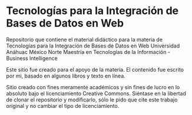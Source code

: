 # Tecnologías para la Integración de Bases de Datos en Web

Repositorio que contiene el material didáctico para la materia de Tecnologías para la Integración de Bases de Datos en Web
Universidad Anáhuac México Norte
Maestría en Tecnologías de la Información - Business Intelligence

Este sitio fue creado para el apoyo de la materia.
El contenido fue escrito por mi, basado en algunos libros y texto en línea.

Sitio creado con fines meramente académicos y sin fines de lucro en lo absoluto bajo el licenciamiento Creative Commons.
Siéntase en la libertad de clonar el repositorio y modificarlo, sólo le pido que cite este trabajo original y no cambiar el tipo de licenciamiento.
